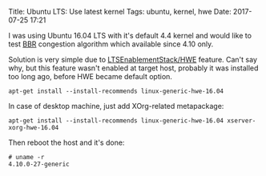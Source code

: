 Title: Ubuntu LTS: Use latest kernel
Tags: ubuntu, kernel, hwe
Date: 2017-07-25 17:21

I was using Ubuntu 16.04 LTS with it's default 4.4 kernel and would like to test [BBR](https://github.com/google/bbr) congestion algorithm which available since 4.10 only.

Solution is very simple due to [LTSEnablementStack/HWE](https://wiki.ubuntu.com/Kernel/LTSEnablementStack) feature. Can't say why, but this feature wasn't enabled at target host, probably it was installed too long ago, before HWE became default option.

```
apt-get install --install-recommends linux-generic-hwe-16.04
```

In case of desktop machine, just add XOrg-related metapackage:

```
apt-get install --install-recommends linux-generic-hwe-16.04 xserver-xorg-hwe-16.04
```

Then reboot the host and it's done:

```
# uname -r
4.10.0-27-generic
```
